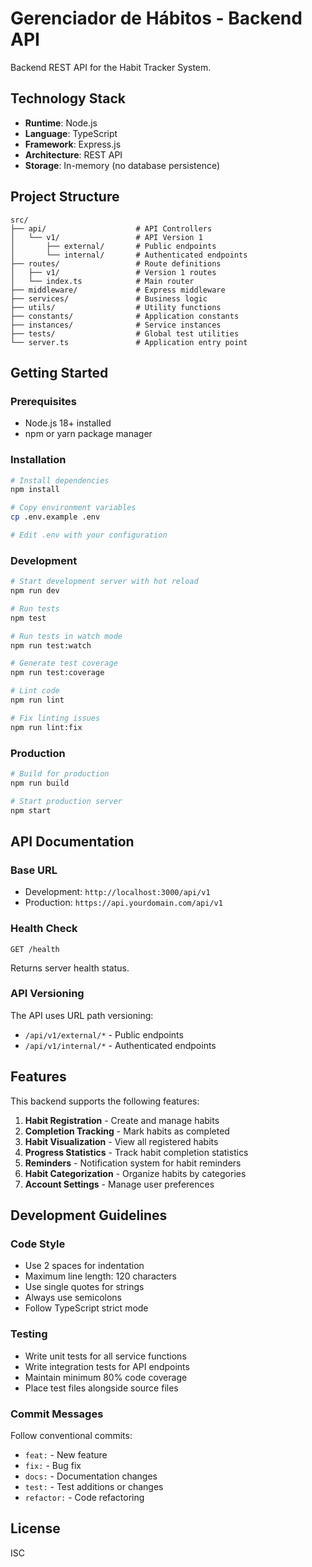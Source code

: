 # Gerenciador de Hábitos - Backend API

Backend REST API for the Habit Tracker System.

## Technology Stack

- **Runtime**: Node.js
- **Language**: TypeScript
- **Framework**: Express.js
- **Architecture**: REST API
- **Storage**: In-memory (no database persistence)

## Project Structure

```
src/
├── api/                    # API Controllers
│   └── v1/                 # API Version 1
│       ├── external/       # Public endpoints
│       └── internal/       # Authenticated endpoints
├── routes/                 # Route definitions
│   ├── v1/                 # Version 1 routes
│   └── index.ts            # Main router
├── middleware/             # Express middleware
├── services/               # Business logic
├── utils/                  # Utility functions
├── constants/              # Application constants
├── instances/              # Service instances
├── tests/                  # Global test utilities
└── server.ts               # Application entry point
```

## Getting Started

### Prerequisites

- Node.js 18+ installed
- npm or yarn package manager

### Installation

```bash
# Install dependencies
npm install

# Copy environment variables
cp .env.example .env

# Edit .env with your configuration
```

### Development

```bash
# Start development server with hot reload
npm run dev

# Run tests
npm test

# Run tests in watch mode
npm run test:watch

# Generate test coverage
npm run test:coverage

# Lint code
npm run lint

# Fix linting issues
npm run lint:fix
```

### Production

```bash
# Build for production
npm run build

# Start production server
npm start
```

## API Documentation

### Base URL

- Development: `http://localhost:3000/api/v1`
- Production: `https://api.yourdomain.com/api/v1`

### Health Check

```
GET /health
```

Returns server health status.

### API Versioning

The API uses URL path versioning:
- `/api/v1/external/*` - Public endpoints
- `/api/v1/internal/*` - Authenticated endpoints

## Features

This backend supports the following features:

1. **Habit Registration** - Create and manage habits
2. **Completion Tracking** - Mark habits as completed
3. **Habit Visualization** - View all registered habits
4. **Progress Statistics** - Track habit completion statistics
5. **Reminders** - Notification system for habit reminders
6. **Habit Categorization** - Organize habits by categories
7. **Account Settings** - Manage user preferences

## Development Guidelines

### Code Style

- Use 2 spaces for indentation
- Maximum line length: 120 characters
- Use single quotes for strings
- Always use semicolons
- Follow TypeScript strict mode

### Testing

- Write unit tests for all service functions
- Write integration tests for API endpoints
- Maintain minimum 80% code coverage
- Place test files alongside source files

### Commit Messages

Follow conventional commits:
- `feat:` - New feature
- `fix:` - Bug fix
- `docs:` - Documentation changes
- `test:` - Test additions or changes
- `refactor:` - Code refactoring

## License

ISC